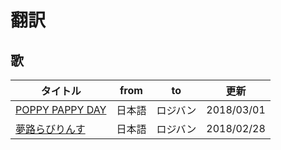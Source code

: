 # 翻訳

## 歌

タイトル|from|to|更新
---|---|---|---
[POPPY PAPPY DAY](./jbo-poppy_pappy_day)|日本語|ロジバン|2018/03/01
[夢路らびりんす](./jbo-yumeji_labyrinth)|日本語|ロジバン|2018/02/28
